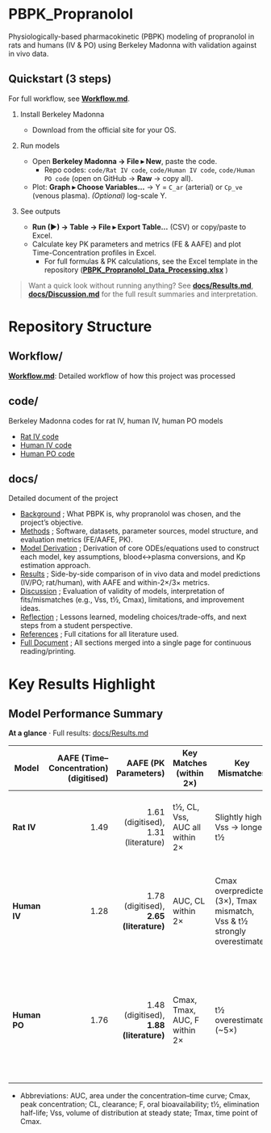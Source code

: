 # PBPK_Propranolol
Physiologically-based pharmacokinetic (PBPK) modeling of propranolol in rats and humans (IV & PO) using Berkeley Madonna with validation against in vivo data.

## Quickstart (3 steps)
For full workflow, see **[Workflow.md](Workflow.md)**. 

1) Install Berkeley Madonna  
   - Download from the official site for your OS.

2) Run models  
   - Open **Berkeley Madonna → File ▸ New**, paste the code.  
     - Repo codes: `code/Rat IV code`, `code/Human IV code`, `code/Human PO code` (open on GitHub → **Raw** → copy all).  
   - Plot: **Graph ▸ Choose Variables…** → Y = `C_ar` (arterial) or `Cp_ve` (venous plasma). *(Optional)* log-scale Y.

3) See outputs  
   - **Run (▶) → Table → File ▸ Export Table…** (CSV) or copy/paste to Excel.
   - Calculate key PK parameters and metrics (FE & AAFE) and plot Time-Concentration profiles in Excel.
     - For full formulas & PK calculations, see the Excel template in the repository (**[PBPK_Propranolol_Data_Processing.xlsx](PBPK_Propranolol_Data_Processing.xlsx)** )    

> Want a quick look without running anything? See **[docs/Results.md](docs/Results.md)**, **[docs/Discussion.md](docs/Discussion.md)** for the full result summaries and interpretation.


# Repository Structure
## Workflow/
**[Workflow.md](Workflow.md)**: Detailed workflow of how this project was processed

## code/ 
Berkeley Madonna codes for rat IV, human IV, human PO models
- [Rat IV code](https://github.com/kimsjjkjn/PBPK_Propranolol/blob/main/code/Rat%20IV%20code)
- [Human IV code](https://github.com/kimsjjkjn/PBPK_Propranolol/blob/main/code/Human%20IV%20code)
- [Human PO code](https://github.com/kimsjjkjn/PBPK_Propranolol/blob/main/code/Human%20PO%20code)

## docs/ 
Detailed document of the project
- [Background](docs/Background.md) ; What PBPK is, why propranolol was chosen, and the project’s objective.
- [Methods](docs/Methods.md) ; Software, datasets, parameter sources, model structure, and evaluation metrics (FE/AAFE, PK).
- [Model Derivation](docs/model_derivation.md) ; Derivation of core ODEs/equations used to construct each model, key assumptions, blood↔plasma conversions, and Kp estimation approach.
- [Results](docs/Results.md) ; Side-by-side comparison of in vivo data and model predictions (IV/PO; rat/human), with AAFE and within-2×/3× metrics.
- [Discussion](docs/Discussion.md) ; Evaluation of validity of models, interpretation of fits/mismatches (e.g., Vss, t½, Cmax), limitations, and improvement ideas.
- [Reflection](docs/Reflection.md) ; Lessons learned, modeling choices/trade-offs, and next steps from a student perspective.
- [References](docs/References.md) ; Full citations for all literature used.
- [Full Document](docs/Full_Document.md) ; All sections merged into a single page for continuous reading/printing.

# Key Results Highlight
## Model Performance Summary
**At a glance** · Full results: [docs/Results.md](docs/Results.md)


| Model        |        AAFE (Time–Concentration) (digitised) |                          AAFE (PK Parameters) | Key Matches (within 2×)       | Key Mismatches                                                           | Overall Conclusion                                                                                           |
| ------------ | -----------------------: | --------------------------------------------: | ----------------------------- | ------------------------------------------------------------------------ | ------------------------------------------------------------------------------------------------------------ |
| **Rat IV**   |                      1.49 |                1.61 (digitised), 1.31 (literature) | t½, CL, Vss, AUC all within 2× | Slightly high Vss → longer t½                                             | Excellent fit. Exposure (AUC, CL) on target. Reliable and well-validated.                                    |
| **Human IV** | 1.28 | 1.78 (digitised), **2.65 (literature)** | AUC, CL within 2×             | Cmax overpredicted (3×), Tmax mismatch, Vss & t½ strongly overestimated | Partial agreement. Moderate accuracy by 3× rule, but not sufficiently predictive for clinical use.           |
| **Human PO** |                     1.76 |         1.48 (digitised), **1.88 (literature)** | Cmax, Tmax, AUC, F within 2×        | t½ overestimated (~5×)    | Acceptable fit overall. Exposure (AUC, F) well predicted but t½ largely overestimated potentially due to oversimplified absorption model.   |

- Abbreviations: AUC, area under the concentration–time curve; Cmax, peak concentration; CL, clearance; F, oral bioavailability; t½, elimination half-life; Vss, volume of distribution at steady state; Tmax, time point of Cmax.
